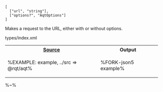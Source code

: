 ```## aqt => AqtReturn
[
  ["url", "string"],
  ["options?", "AqtOptions"]
]
```

Makes a request to the URL, either with or without options.

<typedef narrow flatten>types/index.xml</typedef>

<!-- The requests are made with the `aqt` function, which accepts either a single URL, or a URL with a configuration object of the ][`AConfig` type](#aconfig-type). -->

<table>
<tr><th><a href="example/index.js">Source</a></th><th>Output</th></tr>
<!-- block-start -->
<tr><td>

%EXAMPLE: example, ../src => @rqt/aqt%
</td>
<td>

%FORK-json5 example%
</td></tr>
</table>

%~%